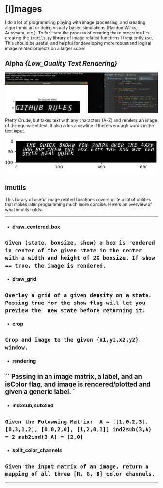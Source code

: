 # [I]mages
I do a lot of programming playing with image processing, and creating algorithmic art
or doing visually based simulations (RandomWalks, Automata, etc.). To facilitate the
process of creating these programs I'm creating the ``imutils.py`` library of image
related functions I frequently use. This should be useful, and helpful for developing
more robust and logical image related projects on a larger scale. 

## Alpha *{Low_Quality Text Rendering}*
![text](https://raw.githubusercontent.com/TylersDurden/insight/master/TextRendering.png)

Pretty Crude, but takes text with any characters (A-Z) and
renders an image of the equivalent text. It also adds a newline
if there's enough words in the text input. 

![long words](https://raw.githubusercontent.com/TylersDurden/insight/master/TypeFace.png)

## imutils
This library of useful image related functions covers quite a lot of utilities that
makes later programming much more concise. Here's an overview of what imutils holds:
 ________________________
 * ### draw_centered_box
  
  ``
  Given (state, boxsize, show) a box is rendered in center of
  the given state in the center with a width and height of 2X
  boxsize. If show == true, the image is rendered. ``
-------------------------
 * ### draw_grid
 
 `
 Overlay a grid of a given density on a state. 
 Passing true for the show flag will let you preview the 
 new state before returning it.
 `         
------------------------
 * ### crop
 
 ``
 Crop and image to the given {x1,y1,x2,y2} window. 
 ``
------------------------
 * ### rendering

 ``
Passing in an image matrix, a label, and an isColor flag, 
and image is rendered/plotted and given a generic label. 
 `
------------------------
 * ### ind2sub/sub2ind

 ``
Given the Folowwing Matrix: 
A = [[1,0,2,3],
     [0,3,1,2],
     [0,0,2,0],
     [1,2,0,1]]
 ind2sub(3,A) = 2
 sub2ind(3,A) = [2,0]
 ``
 ------------------------
 * ### split_color_channels

 ``
Given the input matrix of an image, return a mapping
of all three [R, G, B] color channels.  
 ``
------------------------
___________________________
